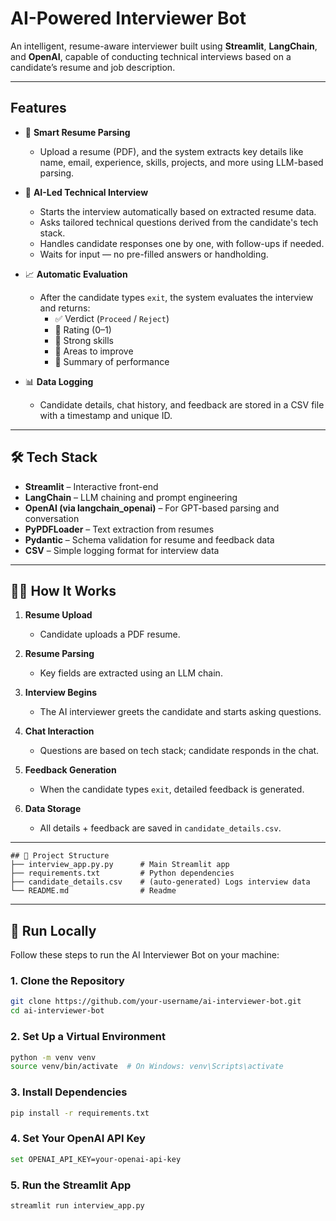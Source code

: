 # AI-Powered Interviewer Bot

An intelligent, resume-aware interviewer built using **Streamlit**, **LangChain**, and **OpenAI**, capable of conducting technical interviews based on a candidate’s resume and job description.

---

## Features

- 📄 **Smart Resume Parsing**
  - Upload a resume (PDF), and the system extracts key details like name, email, experience, skills, projects, and more using LLM-based parsing.

- 💬 **AI-Led Technical Interview**
  - Starts the interview automatically based on extracted resume data.
  - Asks tailored technical questions derived from the candidate's tech stack.
  - Handles candidate responses one by one, with follow-ups if needed.
  - Waits for input — no pre-filled answers or handholding.

- 📈 **Automatic Evaluation**
  - After the candidate types `exit`, the system evaluates the interview and returns:
    - ✅ Verdict (`Proceed` / `Reject`)
    - 🌟 Rating (0–1)
    - 💪 Strong skills
    - 🧠 Areas to improve
    - 📝 Summary of performance

- 📊 **Data Logging**
  - Candidate details, chat history, and feedback are stored in a CSV file with a timestamp and unique ID.

---

## 🛠️ Tech Stack

- **Streamlit** – Interactive front-end
- **LangChain** – LLM chaining and prompt engineering
- **OpenAI (via langchain_openai)** – For GPT-based parsing and conversation
- **PyPDFLoader** – Text extraction from resumes
- **Pydantic** – Schema validation for resume and feedback data
- **CSV** – Simple logging format for interview data

---

## 🧑‍💼 How It Works

1. **Resume Upload**
   - Candidate uploads a PDF resume.

2. **Resume Parsing**
   - Key fields are extracted using an LLM chain.

3. **Interview Begins**
   - The AI interviewer greets the candidate and starts asking questions.

4. **Chat Interaction**
   - Questions are based on tech stack; candidate responds in the chat.

5. **Feedback Generation**
   - When the candidate types `exit`, detailed feedback is generated.

6. **Data Storage**
   - All details + feedback are saved in `candidate_details.csv`.

---
```
## 📂 Project Structure
├── interview_app.py.py      # Main Streamlit app
├── requirements.txt         # Python dependencies
├── candidate_details.csv    # (auto-generated) Logs interview data
└── README.md                # Readme
```

---

## 🚀 Run Locally

Follow these steps to run the AI Interviewer Bot on your machine:

### 1. Clone the Repository
```bash
git clone https://github.com/your-username/ai-interviewer-bot.git
cd ai-interviewer-bot
```

### 2. Set Up a Virtual Environment
```bash
python -m venv venv
source venv/bin/activate  # On Windows: venv\Scripts\activate
```

### 3. Install Dependencies
```bash
pip install -r requirements.txt
```

### 4. Set Your OpenAI API Key
```bash
set OPENAI_API_KEY=your-openai-api-key
```

### 5. Run the Streamlit App
```
streamlit run interview_app.py
```
